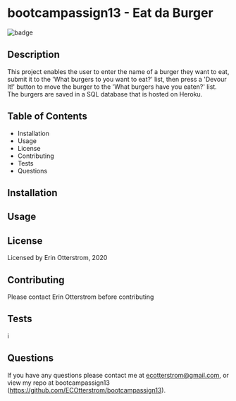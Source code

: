 # bootcampassign13 - Eat da Burger

![badge](https://img.shields.io/badge/Language-JavaScript-brightgreen)

## Description
This project enables the user to enter the name of a burger they want to eat, submit it to the 'What burgers to you want to eat?' list, then press a 'Devour It!' button to move the burger to the 'What burgers have you eaten?' list.  The burgers are saved in a SQL database that is hosted on Heroku.

## Table of Contents
* Installation
* Usage
* License
* Contributing
* Tests
* Questions

## Installation


## Usage


## License
Licensed by Erin Otterstrom, 2020

## Contributing
Please contact Erin Otterstrom before contributing

## Tests
i

## Questions
If you have any questions please contact me at ecotterstrom@gmail.com,
or view my repo at bootcampassign13 (https://github.com/ECOtterstrom/bootcampassign13).

